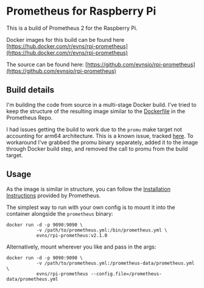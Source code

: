 # Prometheus for Raspberry Pi

This is a build of Prometheus 2 for the Raspberry Pi.

Docker images for this build can be found here [https://hub.docker.com/r/evns/rpi-prometheus](https://hub.docker.com/r/evns/rpi-prometheus)

The source can be found here: [https://github.com/evnsio/rpi-prometheus](https://github.com/evnsio/rpi-prometheus)

## Build details

I'm building the code from source in a multi-stage Docker build.  I've tried to keep the structure of the resulting image similar to the [Dockerfile](https://github.com/prometheus/prometheus/blob/master/Dockerfile) in the Prometheus Repo.

I had issues getting the build to work due to the `promu` make target not accounting for arm64 architecture.  This is a known issue, tracked [here](https://github.com/prometheus/prometheus/issues/3460). To workaround I've grabbed the promu binary separately, added it to the image through Docker build step, and removed the call to promu from the build target.


## Usage

As the image is similar in structure, you can follow the [Installation Instructions](https://prometheus.io/docs/prometheus/latest/installation/#volumes-bind-mount) provided by Prometheus.

The simplest way to run with your own config is to mount it into the container alongside the `prometheus` binary:

```
docker run -d -p 9090:9090 \
           -v /path/to/prometheus.yml:/bin/prometheus.yml \
           evns/rpi-prometheus:v2.1.0
```

Alternatively, mount wherever you like and pass in the args:

```
docker run -d -p 9090:9090 \
           -v /path/to/prometheus.yml:/prometheus-data/prometheus.yml \
           evns/rpi-prometheus --config.file=/prometheus-data/prometheus.yml
```